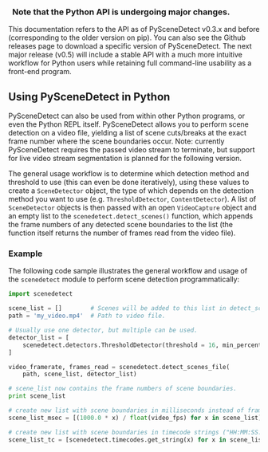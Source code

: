 

<div class="warning">
<h3><span class="fa wy-text-warning"></span>&nbsp; Note that the Python API is undergoing major changes.</h3>
This documentation refers to the API as of PySceneDetect v0.3.x and before (corresponding to the older version on pip).  You can also see the Github releases page to download a specific version of PySceneDetect.  The next major release (v0.5) will include a stable API with a much more intuitive workflow for Python users while retaining full command-line usability as a front-end program.
</div>


Using PySceneDetect in Python
----------------------------------------------------------

PySceneDetect can also be used from within other Python programs, or even the Python REPL itself.  PySceneDetect allows you to perform scene detection on a video file, yielding a list of scene cuts/breaks at the exact frame number where the scene boundaries occur.  Note: currently PySceneDetect requires the passed video stream to terminate, but support for live video stream segmentation is planned for the following version.

The general usage workflow is to determine which detection method and threshold to use (this can even be done iteratively), using these values to create a `SceneDetector` object, the type of which depends on the detection method you want to use (e.g. `ThresholdDetector`, `ContentDetector`).  A list of `SceneDetector` objects is then passed with an open `VideoCapture` object and an empty list to the `scenedetect.detect_scenes()` function, which appends the frame numbers of any detected scene boundaries to the list (the function itself returns the number of frames read from the video file).


### Example

The following code sample illustrates the general workflow and usage of the `scenedetect` module to perform scene detection programmatically:

```python
import scenedetect

scene_list = []        # Scenes will be added to this list in detect_scenes().
path = 'my_video.mp4'  # Path to video file.

# Usually use one detector, but multiple can be used.
detector_list = [
    scenedetect.detectors.ThresholdDetector(threshold = 16, min_percent = 0.9)
]

video_framerate, frames_read = scenedetect.detect_scenes_file(
    path, scene_list, detector_list)

# scene_list now contains the frame numbers of scene boundaries.
print scene_list

# create new list with scene boundaries in milliseconds instead of frame #.
scene_list_msec = [(1000.0 * x) / float(video_fps) for x in scene_list]

# create new list with scene boundaries in timecode strings ("HH:MM:SS.nnn").
scene_list_tc = [scenedetect.timecodes.get_string(x) for x in scene_list_msec]
```

